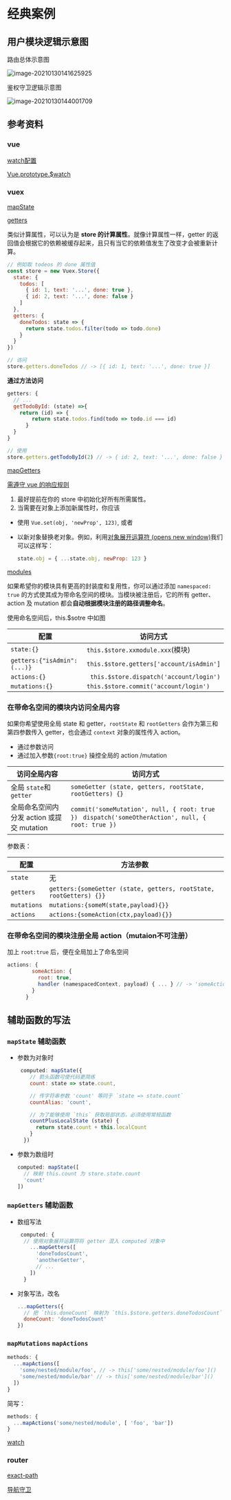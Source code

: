 # 经典案例
## 用户模块逻辑示意图

路由总体示意图

![image-20210130141625925](https://qwq9527.gitee.io/resource/imgs/20210130141626.png)

鉴权守卫逻辑示意图

![image-20210130144001709](https://qwq9527.gitee.io/resource/imgs/20210130144001.png)

## 参考资料

### vue

[watch配置](https://v2.cn.vuejs.org/v2/api/#watch)

[Vue.prototype.$watch](https://v2.cn.vuejs.org/v2/api/#vm-watch)

### vuex

[mapState](https://vuex.vuejs.org/zh/guide/state.html#mapstate-%E8%BE%85%E5%8A%A9%E5%87%BD%E6%95%B0)

[getters](https://vuex.vuejs.org/zh/guide/getters.html)

类似计算属性，可以认为是 **store 的计算属性**。就像计算属性一样，getter 的返回值会根据它的依赖被缓存起来，且只有当它的依赖值发生了改变才会被重新计算。

```js
// 例如取 todeos 的 done 属性值
const store = new Vuex.Store({
  state: {
    todos: [
      { id: 1, text: '...', done: true },
      { id: 2, text: '...', done: false }
    ]
  },
  getters: {
    doneTodos: state => {
      return state.todos.filter(todo => todo.done)
    }
  }
})
```

```js
// 访问
store.getters.doneTodos // -> [{ id: 1, text: '...', done: true }]
```

**通过方法访问**

```js
getters: {
  // ...
  getTodoById: (state) =>{
    return (id) => {
        return state.todos.find(todo => todo.id === id)
      }  
  } 
}
```

```js
// 使用
store.getters.getTodoById(2) // -> { id: 2, text: '...', done: false }
```

[mapGetters](https://vuex.vuejs.org/zh/guide/getters.html#mapgetters-%E8%BE%85%E5%8A%A9%E5%87%BD%E6%95%B0)

[需遵守 vue 的响应规则](https://v3.vuex.vuejs.org/zh/guide/mutations.html#mutation-需遵守-vue-的响应规则)

1. 最好提前在你的 store 中初始化好所有所需属性。
2. 当需要在对象上添加新属性时，你应该

- 使用 `Vue.set(obj, 'newProp', 123)`, 或者

- 以新对象替换老对象。例如，利用[对象展开运算符 (opens new window)](https://github.com/tc39/proposal-object-rest-spread)我们可以这样写：

  ```js
  state.obj = { ...state.obj, newProp: 123 }
  ```

[modules](https://vuex.vuejs.org/zh/guide/modules.html)

如果希望你的模块具有更高的封装度和复用性，你可以通过添加 `namespaced: true` 的方式使其成为带命名空间的模块。当模块被注册后，它的所有 getter、action 及 mutation 都会**自动根据模块注册的路径调整命名**。

使用命名空间后，this.$sotre 中如图

| 配置                        | 访问方式                                 |
| --------------------------- | ---------------------------------------- |
| `state:{}`                  | `this.$store.xxmodule.xxx`(模块)         |
| `getters:{"isAdmin":(...)}` | `this.$store.getters['account/isAdmin']` |
| `actions:{}`                | ` this.$store.dispatch('account/login')` |
| `mutations:{}`              | `this.$store.commit('account/login')`    |

### 在带命名空间的模块内访问全局内容

如果你希望使用全局 state 和 getter，`rootState` 和 `rootGetters` 会作为第三和第四参数传入 getter，也会通过 `context` 对象的属性传入 action。

- 通过参数访问
- 通过加入参数`{root:true}` 操控全局的 action /mutation

| 访问全局内容                              | 访问方式                                                     |
| ----------------------------------------- | ------------------------------------------------------------ |
| 全局 `state`和 `getter`                   | `someGetter (state, getters, rootState, rootGetters) {}`     |
| 全局命名空间内分发 action 或提交 mutation | `commit('someMutation', null, { root: true }) ` `dispatch('someOtherAction', null, { root: true })` |

参数表：

| 配置        | 方法参数                                                     |
| ----------- | ------------------------------------------------------------ |
| `state`     | 无                                                           |
| `getters`   | `getters:{someGetter (state, getters, rootState, rootGetters) {}}` |
| `mutations` | `mutations:{someM(state,payload){}}`                         |
| `actions`   | `actions:{someAction(ctx,payload){}}`                        |



### 在带命名空间的模块注册全局 action（mutaion不可注册）

加上 `root:true` 后，便在全局加上了命名空间

```js
actions: {
        someAction: {
          root: true,
          handler (namespacedContext, payload) { ... } // -> 'someAction'
        }
      }
```

## 辅助函数的写法

### `mapState` 辅助函数

- 参数为对象时

  ```js
   computed: mapState({
      // 箭头函数可使代码更简练
      count: state => state.count,
  
      // 传字符串参数 'count' 等同于 `state => state.count`
      countAlias: 'count',
  
      // 为了能够使用 `this` 获取局部状态，必须使用常规函数
      countPlusLocalState (state) {
        return state.count + this.localCount
      }
    })
  ```

  

- 参数为数组时

  ```js
  computed: mapState([
    // 映射 this.count 为 store.state.count
    'count'
  ])
  ```

### `mapGetters` 辅助函数

- 数组写法

  ```js
   computed: {
    // 使用对象展开运算符将 getter 混入 computed 对象中
      ...mapGetters([
        'doneTodosCount',
        'anotherGetter',
        // ...
      ])
    }
  ```

  

- 对象写法，改名

  ```js
  ...mapGetters({
    // 把 `this.doneCount` 映射为 `this.$store.getters.doneTodosCount`
    doneCount: 'doneTodosCount'
  })
  ```

###  `mapMutations` `mapActions`

```js
methods: {
  ...mapActions([
    'some/nested/module/foo', // -> this['some/nested/module/foo']()
    'some/nested/module/bar' // -> this['some/nested/module/bar']()
  ])
}
```

简写：

```js
methods: {
  ...mapActions('some/nested/module', [ 'foo', 'bar'])
}
```



[watch](https://vuex.vuejs.org/zh/api/#watch)

### router

[exact-path](https://router.vuejs.org/api/#exact-path)

[导航守卫](https://router.vuejs.org/zh/guide/advanced/navigation-guards.html#%E5%85%A8%E5%B1%80%E5%89%8D%E7%BD%AE%E5%AE%88%E5%8D%AB)



